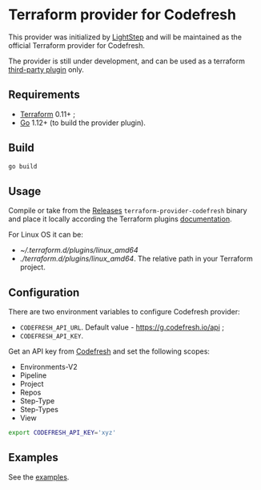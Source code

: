 # Terraform provider for Codefresh

This provider was initialized by [LightStep](https://lightstep.com/) and will be maintained as the official Terraform provider for Codefresh.  

The provider is still under development, and can be used as a terraform [third-party plugin](https://www.terraform.io/docs/configuration/providers.html#third-party-plugins) only.

## Requirements

- [Terraform](https://www.terraform.io/downloads.html) 0.11+ ;
- [Go](https://golang.org/doc/install) 1.12+ (to build the provider plugin).

## Build

```sh
go build
```

## Usage

Compile or take from the [Releases](https://github.com/codefresh-contrib/terraform-provider-codefresh/releases) `terraform-provider-codefresh` binary and place it locally according the Terraform plugins [documentation](https://www.terraform.io/docs/configuration/providers.html#third-party-plugins).

For Linux OS it can be:

- _~/.terraform.d/plugins/linux\_amd64_
- _./terraform.d/plugins/linux\_amd64_. The relative path in your Terraform project.

## Configuration

There are two environment variables to configure Codefresh provider:

- `CODEFRESH_API_URL`. Default value - https://g.codefresh.io/api ;
- `CODEFRESH_API_KEY`.

Get an API key from [Codefresh](https://g.codefresh.io/user/settings) and set the following scopes:

- Environments-V2
- Pipeline
- Project
- Repos
- Step-Type
- Step-Types
- View

```bash
export CODEFRESH_API_KEY='xyz'
```

## Examples

See the [examples](examples/).